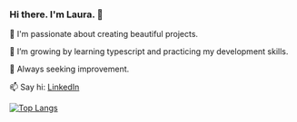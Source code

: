 ### Hi there. I'm Laura. 👋

🦩 I'm passionate about creating beautiful projects.

🌱 I’m growing by learning typescript and practicing my development skills.

🦾 Always seeking improvement.

📫 Say hi: [LinkedIn](https://www.linkedin.com/in/lauraberkey/)

[![Top Langs](https://github-readme-stats.vercel.app/api/top-langs/?username=LABerk)](https://github.com/anuraghazra/github-readme-stats)

<!--
**LABerk/LABerk** is a ✨ _special_ ✨ repository because its `README.md` (this file) appears on your GitHub profile.

Here are some ideas to get you started:

- 🔭 I’m currently working on ...
- 🌱 I’m currently learning typescript and python.
- 👯 I’m looking to collaborate on ...
- 🤔 I’m looking for help with ...
- 💬 Ask me about ...
- 📫 How to reach me: ...
- 😄 Pronouns: ...
- ⚡ Fun fact: ...
-->
